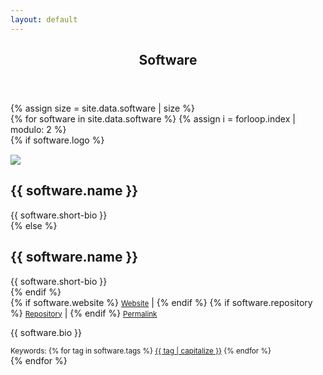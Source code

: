 ```yaml
---
layout: default
---
```


<!-- Main -->
<article id="main">
<header class="major container" markdown="1">

# Software

</header>

<section class="wrapper card style4 container">
{% assign size = site.data.software | size %}
<div class="item-row row">
{% for software in site.data.software %}
{% assign i = forloop.index | modulo: 2 %}

<div class="item mb-4 col-12 col-lg-6">
<div class="media border border-bottom-0 rounded-top">
{% if software.logo %}
  <div class="col-4 align-self-center"><img style="padding-top:15px;max-width:100%;height:auto" src="{{ software.logo }}"></div>
  <div class="col-8 media-body">
  <h2 id="{{ software.name | handleize }}">{{ software.name }}</h2>
  <div>{{ software.short-bio }}</div>
{% else %}
  <div class="col-12 media-body">
  <h2 id="{{ software.name | handleize }}">{{ software.name }}</h2>
  <div>{{ software.short-bio }}</div>
{% endif %}
<div>
{% if software.website %}
<small><a class="nodec" href="{{ software.website }}"><span class="fa fa-desktop"></span> Website</a></small> |
{% endif %}
{% if software.repository %}
  <small><a class="nodec" href="{{ software.repository.link | default: software.repository }}"><span class="{{ software.repository.icon | default: "fas fa-code-branch" }}"></span> Repository</a></small> |
{% endif %}
<small><a class="nodec" href="#{{ software.name | handleize }}"><span class="fa fa-link"></span> Permalink</a></small>
</div>
</div>
</div>
<div class="border rounded-bottom border-top-0 pt-3 col-12">
  <p style="text-align:justify;" class="hyphenate">{{ software.bio }}</p>
<div class="pb-4">
  <small>Keywords:
    {% for tag in software.tags %}
    <a href="/publications.html#keyword_{{tag}}" class="nodec badge badge-light">{{ tag | capitalize }}</a>
  {% endfor %}</small>
</div>
</div>
</div>
{% endfor %}
</div>
</section>
</article>

<script>
jQuery(document).ready(function($) {
  $('.item-row').masonry({
    itemSelector : '.item'
  });  
});
</script>